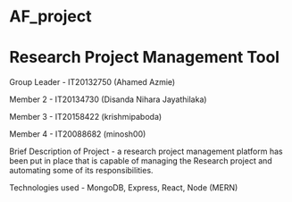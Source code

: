 # AF_project

 # Research Project Management Tool

Group Leader - IT20132750 (Ahamed Azmie)

Member 2 - IT20134730 (Disanda Nihara Jayathilaka)

Member 3 - IT20158422 (krishmipaboda)

Member 4 - IT20088682 (minosh00)

Brief Description of Project -  a research project management platform has been put in place that is capable of managing the Research project and automating some of its responsibilities.

Technologies used - MongoDB, Express, React, Node (MERN)
